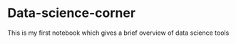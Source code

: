 # Data-science-corner
This is my first notebook which gives a brief overview of data science tools 
